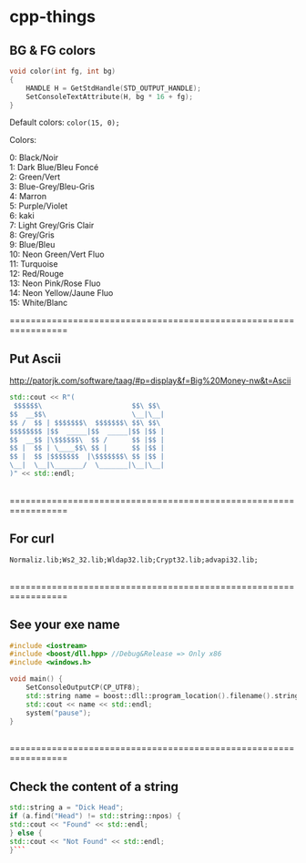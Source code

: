 # cpp-things

## BG & FG colors

```cpp
void color(int fg, int bg)
{
    HANDLE H = GetStdHandle(STD_OUTPUT_HANDLE);
    SetConsoleTextAttribute(H, bg * 16 + fg);
}
```
Default colors: `color(15, 0);`

Colors:

0: Black/Noir<br>
1: Dark Blue/Bleu Foncé<br>
2: Green/Vert<br>
3: Blue-Grey/Bleu-Gris<br>
4: Marron<br>
5: Purple/Violet<br>
6: kaki<br>
7: Light Grey/Gris Clair<br>
8: Grey/Gris<br>
9: Blue/Bleu<br>
10: Neon Green/Vert Fluo<br>
11: Turquoise<br>
12: Red/Rouge<br>
13: Neon Pink/Rose Fluo<br>
14: Neon Yellow/Jaune Fluo<br>
15: White/Blanc<br>

=================================================================<br>
## Put Ascii

http://patorjk.com/software/taag/#p=display&f=Big%20Money-nw&t=Ascii

```cpp
std::cout << R"(
 $$$$$$\                      $$\ $$\ 
$$  __$$\                     \__|\__|
$$ /  $$ | $$$$$$$\  $$$$$$$\ $$\ $$\ 
$$$$$$$$ |$$  _____|$$  _____|$$ |$$ |
$$  __$$ |\$$$$$$\  $$ /      $$ |$$ |
$$ |  $$ | \____$$\ $$ |      $$ |$$ |
$$ |  $$ |$$$$$$$  |\$$$$$$$\ $$ |$$ |
\__|  \__|\_______/  \_______|\__|\__|
)" << std::endl;
```
<br>
=================================================================<br>

## For curl

`Normaliz.lib;Ws2_32.lib;Wldap32.lib;Crypt32.lib;advapi32.lib;`

<br>
=================================================================<br>

## See your exe name

```cpp
#include <iostream>
#include <boost/dll.hpp> //Debug&Release => Only x86
#include <windows.h>

void main() {
    SetConsoleOutputCP(CP_UTF8);
    std::string name = boost::dll::program_location().filename().string();
	std::cout << name << std::endl;
    system("pause");
}
```
<br>
=================================================================<br>

## Check the content of a string

```cpp
std::string a = "Dick Head";
if (a.find("Head") != std::string::npos) {
std::cout << "Found" << std::endl;
} else {
std::cout << "Not Found" << std::endl;
}```
